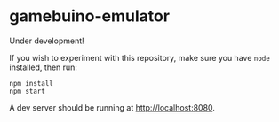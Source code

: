 # gamebuino-emulator

Under development!

If you wish to experiment with this repository, make sure you have `node` installed, then run:

	npm install
	npm start

A dev server should be running at [http://localhost:8080](http://localhost:8080).